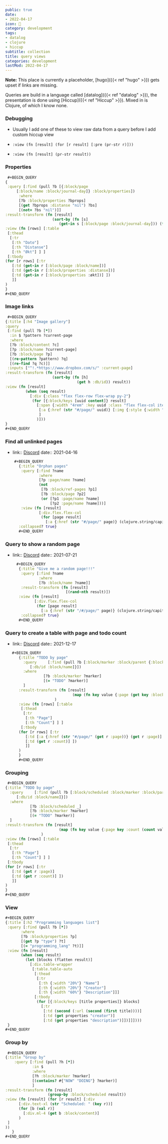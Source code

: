 ```yaml
---
public: true
date:
- 2022-04-17
icon: 📝
category: development
tags:
- datalog
- clojure
- hiccup
subtitle: collection
title: query views
categories: development
lastMod: 2022-04-17
---
```

**Note:** This place is currently a placeholder, [hugo]({{< ref "hugo" >}}) gets upset if links are missing.


Queries are build in a language called [datalog]({{< ref "datalog" >}}), the presentation is done using [Hiccup]({{< ref "Hiccup" >}}). Mixed in is Clojure, of which I know none.

### Debugging 


  + Usually I add one of these to view raw data from a query before I add custom hiccup view

  + `:view (fn [result] (for [r result] [:pre (pr-str r)]))`


  + `:view (fn [result] (pr-str result))`

### Properties


```clojure
 #+BEGIN_QUERY
{
 :query [:find (pull ?b [{:block/page
     [:block/name :block/journal-day]} :block/properties])
      :where
      [?b :block/properties ?bprops]
      [(get ?bprops :distanse "nil") ?bs]
      [(not= ?bs "nil")]]
:result-transform (fn [result]
                     (sort-by (fn [s]
                        (get-in s [:block/page :block/journal-day])) (fn [a b] (compare b a)) result)) 
:view (fn [rows] [:table 
 [:thead 
  [:tr 
   [:th "Dato"] 
   [:th "Distanse"]
   [:th "Økt"] ] ] 
 [:tbody 
(for [r rows] [:tr 
   [:td (get-in r [:block/page :block/name])] 
   [:td (get-in r [:block/properties :distanse])]
   [:td (get-in r [:block/properties :økt])] ])
   ]]
)
}
#+END_QUERY
 ```

### Image links


```clojure
 #+BEGIN_QUERY
{:title [:h4 "Image gallery"]
:query
 [:find (pull ?b [*])
  :in $ ?pattern ?current-page
  :where
  [?b :block/content ?c]
  [?p :block/name ?current-page]
  [?b :block/page ?p]
  [(re-pattern ?pattern) ?q]
  [(re-find ?q ?c)]]
 :inputs ["^!.*https://www.dropbox.com/s/" :current-page]
:result-transform (fn [result]
                     (sort-by (fn [h]
                                (get h :db/id)) result))
:view (fn [result]
         (when (seq result)
           [:div {:class "flex flex-row flex-wrap py-2"}
            (for [{:block/keys [uuid content]} result]
              [:span {:width "4rem" :key uuid :class "flex flex-col items-center mr-2 mb-2"}
               [:a {:href (str "#/page/" uuid)} [:img {:style {:width "4rem"} :src (re-find (re-pattern "https://.*?(?=(?:\\))|$)") (str content))}]]
               ]
              )]))
}
#+END_QUERY
 ```

### Find all unlinked pages


  + link:: [Discord](https://discord.com/channels/725182569297215569/743139225746145311/832512082289229824)
date:: 2021-04-16

```clojure
    #+BEGIN_QUERY
	  {:title "Orphan pages"
	   :query [:find ?name
	           :where
	           [?p :page/name ?name]
	           (not
	            [?b :block/ref-pages ?p1]
	            [?b :block/page ?p2]
	            (or [?p1 :page/name ?name]
	                [?p2 :page/name ?name]))]
	   :view (fn [result]
	           [:div.flex.flex-col
	            (for [page result]
	              [:a {:href (str "#/page/" page)} (clojure.string/capitalize page)])])
	  :collapsed? true}
	  #+END_QUERY
```

### Query to show a random page

  + link:: [Discord](https://discord.com/channels/725182569297215569/743139225746145311/867375290396311633)
date:: 2021-07-21

```clojure
	 #+BEGIN_QUERY
	  {:title "Give me a random page!!!"
	   :query [:find ?name
	           :where
	           [?b :block/name ?name]]
	   :result-transform (fn [result]
	                       [(rand-nth result)])
	  :view (fn [result]
	         [:div.flex.flex-col
	          (for [page result]
	            [:a {:href (str "/#/page/" page)} (clojure.string/capitalize page)])])
	   :collapsed? true}
	  #+END_QUERY
```

### Query to create a table with page and todo count


  + link:: [Discord](https://discord.com/channels/725182569297215569/743139225746145311/921337299164356658)
date:: 2021-12-17

```clojure
   #+BEGIN_QUERY 
	  {:title "TODO by page"
	    :query     [:find (pull ?b [:block/marker :block/parent {:block/page
	       [:db/id :block/name]}])
	    :where
	             [?b :block/marker ?marker]
	             [(= "TODO" ?marker)] 
	    ]
	  :result-transform (fn [result]
	                          (map (fn key value {:page (get key :block/name) :count (count value)}) (group-by :block/page result))
	                  )
	  :view (fn [rows] [:table 
	   [:thead 
	    [:tr 
	     [:th "Page"] 
	     [:th "Count"] ] ] 
	   [:tbody 
	  (for [r rows] [:tr 
	     [:td [:a {:href (str "#/page/" (get r :page))} (get r :page)] ] 
	     [:td (get r :count)] ])
	     ]]
	  )
	  }
	  #+END_QUERY
```

### Grouping


```clojure
 #+BEGIN_QUERY 
{:title "TODO by page"
  :query     [:find (pull ?b [:block/scheduled :block/marker :block/parent {:block/page
     [:db/id :block/name]}])
  :where
           [?b :block/scheduled _]
           [?b :block/marker ?marker]
           [(= "TODO" ?marker)] 
  ]
:result-transform (fn [result]
                        (map (fn key value {:page key :count (count value)}) (group-by :block/scheduled result))
                )
:view (fn [rows] [:table 
 [:thead 
  [:tr 
   [:th "Page"] 
   [:th "Count"] ] ] 
 [:tbody 
(for [r rows] [:tr 
   [:td (get r :page)] 
   [:td (get r :count)] ])
   ]]
)
}
#+END_QUERY
 ```

### View


```clojure
#+BEGIN_QUERY
{:title [:h2 "Programming languages list"]
 :query [:find (pull ?b [*])
       :where
       [?b :block/properties ?p]
       [(get ?p "type") ?t]
       [(= "programming_lang" ?t)]]
 :view (fn [result]
       (when (seq result)
         (let [blocks (flatten result)]
           [:div.table-wrapper
            [:table.table-auto
             [:thead
              [:tr
               [:th {:width "20%"} "Name"]
               [:th {:width "20%"} "Creator"]
               [:th {:width "60%"} "Description"]]]
             [:tbody
              (for [{:block/keys [title properties]} blocks]
                [:tr
                 [:td (second (:url (second (first title))))]
                 [:td (get properties "creator")]
                 [:td (get properties "description")]])]]])))
 }
#+END_QUERY
```

### Group by


```clojure
 #+BEGIN_QUERY
{:title "Group by"
    :query [:find (pull ?h [*])
            :in $
            :where
            [?h :block/marker ?marker]
            [(contains? #{"NOW" "DOING"} ?marker)]
            ]
:result-transform (fn [result]
                   (group-by :block/scheduled result))  
:view (fn [result] (for [r result] [:div 
      [:div.text-xl (str "Scheduled: " (key r))]
      (for [b (val r)] 
        [:div.ml-4 (get b :block/content)]
      )
 ]
))
   }
#+END_QUERY
 ```
